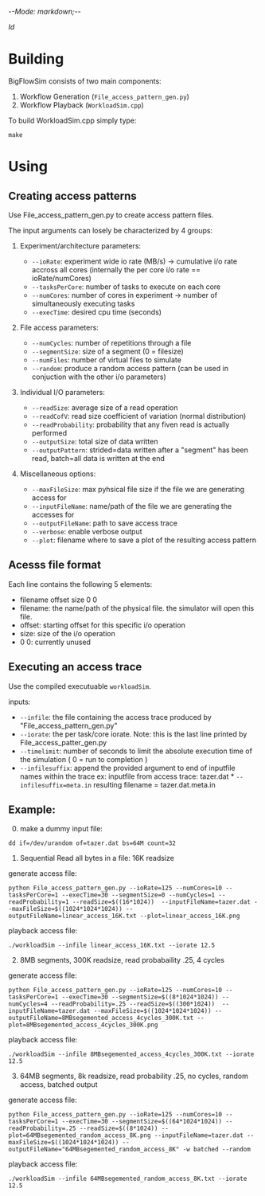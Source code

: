 -*-Mode: markdown;-*-

$Id$

Building
=============================================================================

BigFlowSim consists of two main components:

1. Workflow Generation (`File_access_pattern_gen.py`)
2. Workflow Playback (`WorkloadSim.cpp`)


To build WorkloadSim.cpp simply type:

`make`


Using
=============================================================================

Creating access patterns
-------------------------
Use File_access_pattern_gen.py to create access pattern files. 

The input arguments can losely be characterized by 4 groups:

1. Experiment/architecture parameters:
   * `--ioRate`: experiment wide io rate (MB/s) -> cumulative i/o rate accross all cores (internally the per core i/o rate == ioRate/numCores)
   * `--tasksPerCore`: number of tasks to execute on each core
   * `--numCores`: number of cores in experiment -> number of simultaneously executing tasks
   * `--execTime`: desired cpu time (seconds)

2. File access parameters:
   * `--numCycles`: number of repetitions through a file
   * `--segmentSize`: size of a segment (0 = filesize)
   * `--numFiles`: number of virtual files to simulate
   * `--random`: produce a random access pattern (can be used in conjuction with the other i/o parameters)


3. Individual I/O parameters:
   * `--readSize`: average size of a read operation
   * `--readCofV`: read size coefficient of variation (normal distribution)
   * `--readProbability`: probability that any fiven read is actually performed 
   * `--outputSize`: total size of data written
   * `--outputPattern`: strided=data written after a "segment" has been read, batch=all data is written at the end

4. Miscellaneous options:
   * `--maxFileSize`: max pyhsical file size if the file we are generating access for 
   * `--inputFileName`: name/path of the file we are generating the accesses for
   * `--outputFileName`: path to save access trace
   * `--verbose`: enable verbose output
   * `--plot`: filename where to save a plot of the resulting access pattern


Acesss file format
------------------------

Each line contains the following 5 elements:
* filename offset size 0 0
* filename: the name/path of the physical file. the simulator will open this file.
* offset: starting offset for this specific i/o operation
* size: size of the i/o operation
* 0 0: currently unused


Executing an access trace
--------------------------
Use the compiled executuable `workloadSim`.

inputs:
  * `--infile`: the file containing the access trace produced by "File_access_pattern_gen.py"
  * `--iorate`: the per task/core iorate. Note: this is the last line printed by File_access_patter_gen.py
  * `--timelimit`: number of seconds to limit the absolute execution time of the simulation ( 0 = run to completion )
  * `--infilesuffix`: append the provided argument to end of inputfile names within the trace
    ex: inputfile from access trace: tazer.dat 
          * `--infilesuffix=meta.in`
        resulting filename = tazer.dat.meta.in


Example:
------------
0. make a dummy input file:

```
dd if=/dev/urandom of=tazer.dat bs=64M count=32
```

1. Sequential Read all bytes in a file: 16K readsize

generate access file:
```
python File_access_pattern_gen.py --ioRate=125 --numCores=10 --tasksPerCore=1 --execTime=30 --segmentSize=0 --numCycles=1 --readProbability=1 --readSize=$((16*1024))  --inputFileName=tazer.dat --maxFileSize=$((1024*1024*1024)) --outputFileName=linear_access_16K.txt --plot=linear_access_16K.png
```

playback access file:
```
./workloadSim --infile linear_access_16K.txt --iorate 12.5
```


2. 8MB segments, 300K readsize, read probabaility .25, 4 cycles

generate access file:

```
python File_access_pattern_gen.py --ioRate=125 --numCores=10 --tasksPerCore=1 --execTime=30 --segmentSize=$((8*1024*1024)) --numCycles=4 --readProbability=.25 --readSize=$((300*1024))  --inputFileName=tazer.dat --maxFileSize=$((1024*1024*1024)) --outputFileName=8MBsegemented_access_4cycles_300K.txt --plot=8MBsegemented_access_4cycles_300K.png
```

playback access file:
```
./workloadSim --infile 8MBsegemented_access_4cycles_300K.txt --iorate 12.5
```


3. 64MB segments, 8k readsize, read probability .25, no cycles, random access, batched output

generate access file:
```
python File_access_pattern_gen.py --ioRate=125 --numCores=10 --tasksPerCore=1 --execTime=30 --segmentSize=$((64*1024*1024)) --readProbability=.25 --readSize=$((8*1024)) --plot=64MBsegemented_random_access_8K.png --inputFileName=tazer.dat --maxFileSize=$((1024*1024*1024)) --outputFileName="64MBsegemented_random_access_8K" -w batched --random
```

playback access file:
```
./workloadSim --infile 64MBsegemented_random_access_8K.txt --iorate 12.5
```

